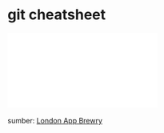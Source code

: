# git cheatsheet

![git cheatsheet](../.gitbook/assets/git-cheatsheet.pdf)



sumber: [London App Brewry](https://www.londonappbrewery.com)

